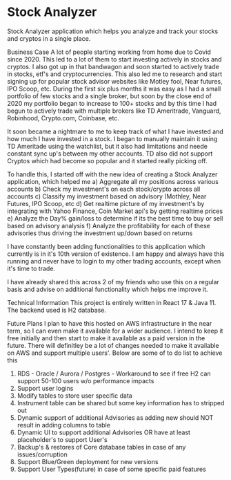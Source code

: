 # Stock Analyzer
Stock Analyzer application which helps you analyze and track your stocks and cryptos in a single place.

Business Case
A lot of people starting working from home due to Covid since 2020. This led to a lot of them to start investing actively in stocks and cryptos. I also got up in that bandwagon and soon started to actively trade in stocks, etf's and cryptocurrencies. This also led me to research and start signing up for popular stock advisor websites like Motley fool, Near futures, IPO Scoop, etc. During the first six plus months it was easy as I had a small portfolio of few stocks and a single broker, but soon by the close end of 2020 my portfolio began to increase to 100+ stocks and by this time I had begun to actively trade with multiple brokers like TD Ameritrade, Vanguard, Robinhood, Crypto.com, Coinbase, etc.

It soon became a nightmare to me to keep track of what I have invested and how much I have invested in a stock. I began to manually maintain it using TD Ameritade using the watchlist, but it also had limitations and neede constant sync up's between my other accounts. TD also did not support Cryptos which had become so popular and it started really picking off.

To handle this, I started off with the new idea of creating a Stock Analyzer application, which helped me 
a) Aggregate all my positions across various accounts
b) Check my investment's on each stock/crypto across all accounts
c) Classify my investment based on advisory (Mothley, Near Futures, IPO Scoop, etc
d) Get realtime picture of my investment's by integrating with Yahoo Finance, Coin Market api's by getting realtime prices
e) Analyze the Day% gain/loss to determine if its the best time to buy or sell based on advisory analysis
f) Analyze the profitability for each of these advisories thus driving the investment up/down based on returns

I have constantly been adding functionalities to this application which currently is in it's 10th version of existence. I am happy and always have this running and never have to login to my other trading accounts, except when it's time to trade. 

I have already shared this across 2 of my friends who use this on a regular basis and advise on additional functionality which helps me improve it.

Technical Information
This project is entirely written in React 17 & Java 11. The backend used is H2 database.

Future Plans
I plan to have this hosted on AWS infrastructure in the near term, so I can even make it available for a wider audience. I intend to keep it free initially and then start to make it available as a paid version in the future. There will definitley be a lot of changes needed to make it available on AWS and support multiple users'.
Below are some of to do list to achieve this
1) RDS - Oracle / Aurora / Postgres - Workaround to see if free H2 can support 50-100 users w/o performance impacts
2) Support user logins
3) Modify tables to store user specific data
4) Instrument table can be shared but some key information has to stripped out
5) Dynamic support of additional Advisories as adding new should NOT result in adding columns to table
6) Dynamic UI to support additional Advisories OR have at least placeholder's to support User's
7) Backup's & restores of Core database tables in case of any issues/corruption
8) Support Blue/Green deployment for new versions
9) Support User Types(future) in case of some specific paid features
